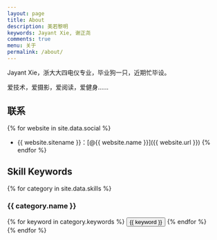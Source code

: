 ```yaml
---
layout: page
title: About
description: 美若黎明
keywords: Jayant Xie, 谢正尧
comments: true
menu: 关于
permalink: /about/
---
```


Jayant Xie，浙大大四电仪专业，毕业狗一只，近期忙毕设。

爱技术，爱摄影，爱阅读，爱健身......

## 联系

{% for website in site.data.social %}
* {{ website.sitename }}：[@{{ website.name }}]({{ website.url }})
{% endfor %}

## Skill Keywords

{% for category in site.data.skills %}
### {{ category.name }}
<div class="btn-inline">
{% for keyword in category.keywords %}
<button class="btn btn-outline" type="button">{{ keyword }}</button>
{% endfor %}
</div>
{% endfor %}
